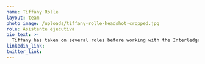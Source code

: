 ```yaml
---
name: Tiffany Rolle
layout: team
photo_image: /uploads/tiffany-rolle-headshot-cropped.jpg
role: Asistente ejecutiva
bio_text: >-
  Tiffany has taken on several roles before working with the Interledger Foundation. With a degree in Interior Design, 10 years of experience working as a wedding & event planner, and 6 years as a studio manager for photographers, she has learned how to be flexible and navigate various challenges. She works diligently to help make others' personal and professional lives simple so that they may have more time to focus on what's most important while leaving the details up to her. Getting a chance to travel, explore different places, and create memorable moments are some of her favorite things to do.
linkedin_link:
twitter_link:
---
```

